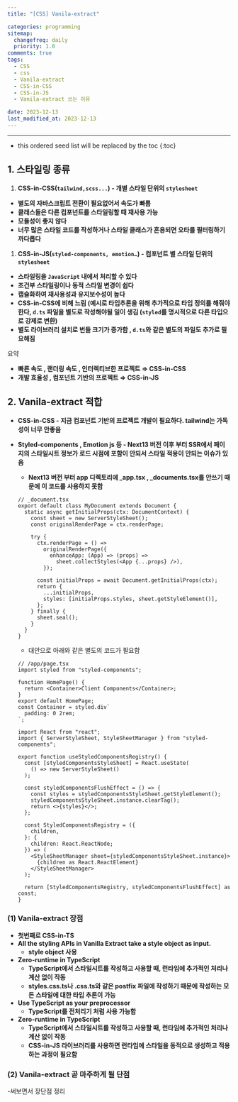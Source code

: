 ```yaml
---
title: "[CSS] Vanila-extract"

categories: programming
sitemap:
  changefreq: daily
  priority: 1.0
comments: true
tags:
  - CSS
  - css
  - Vanila-extract
  - CSS-in-CSS
  - CSS-in-JS
  - Vanila-extract 쓰는 이유

date: 2023-12-13
last_modified_at: 2023-12-13
---
```


---

<!-- prettier-ignore -->
* this ordered seed list will be replaced by the toc 
{:toc}

## 1. 스타일링 종류

1. **CSS-in-CSS(`tailwind,scss...`) - 개별 스타일 단위의 `stylesheet`**

- **별도의 자바스크립트 전환이 필요없어서 속도가 빠름**
- **클래스들은 다른 컴포넌트를 스타일링할 때 재사용 가능**
- **모듈성이 좋지 않다**
- **너무 많은 스타일 코드를 작성하거나 스타일 클래스가 혼용되면 오타를 필터링하기 까다롭다**

1. **CSS-in-JS(`styled-components, emotion…`) - 컴포넌트 별 스타일 단위의 `stylesheet`**

- **스타일링을 `JavaScript` 내에서 처리할 수 있다**
- **조건부 스타일링이나 동적 스타일 변경이 쉽다**
- **캡슐화하여 재사용성과 유지보수성이 높다**
- **CSS-in-CSS에 비해 느림 (예시로 타입추론을 위해 추가적으로 타입 정의를 해줘야한다, `d.ts` 파일을 별도로 작성해야될 일이 생김 (`styled`를 명시적으로 다른 타입으로 강제로 변환)**
- **별도 라이브러리 설치로 번들 크기가 증가함 , `d.ts`와 같은 별도의 파일도 추가로 필요해짐**

요약

- **빠른 속도 , 랜더링 속도 , 인터렉티브한 프로젝트 ⇒ CSS-in-CSS**
- **개발 효율성 , 컴포넌트 기반의 프로젝트 ⇒ CSS-in-JS**

## 2. **Vanila-extract 적합**

- **CSS-in-CSS - 지금 컴포넌트 기반의 프로젝트 개발이 필요하다. tailwind는 가독성이 너무 안좋음**
- **Styled-components , Emotion js 등 - Next13 버전 이후 부터 SSR에서 페이지의 스타일시트 정보가 로드 시점에 포함이 안되서 스타일 적용이 안되는 이슈가 있음**

  - **Next13 버전 부터 app 디렉토리에 \_app.tsx , \_documents.tsx를 안쓰기 때문에 이 코드를 사용하지 못함**

  ```tsx
  // _document.tsx
  export default class MyDocument extends Document {
    static async getInitialProps(ctx: DocumentContext) {
      const sheet = new ServerStyleSheet();
      const originalRenderPage = ctx.renderPage;

      try {
        ctx.renderPage = () =>
          originalRenderPage({
            enhanceApp: (App) => (props) =>
              sheet.collectStyles(<App {...props} />),
          });

        const initialProps = await Document.getInitialProps(ctx);
        return {
          ...initialProps,
          styles: [initialProps.styles, sheet.getStyleElement()],
        };
      } finally {
        sheet.seal();
      }
    }
  }
  ```

  - 대안으로 아래와 같은 별도의 코드가 필요함

  ```tsx
  // /app/page.tsx
  import styled from "styled-components";

  function HomePage() {
    return <Container>Client Components</Container>;
  }
  export default HomePage;
  const Container = styled.div`
    padding: 0 2rem;
  `;
  ```

  ```tsx
  import React from "react";
  import { ServerStyleSheet, StyleSheetManager } from "styled-components";

  export function useStyledComponentsRegistry() {
    const [styledComponentsStyleSheet] = React.useState(
      () => new ServerStyleSheet()
    );

    const styledComponentsFlushEffect = () => {
      const styles = styledComponentsStyleSheet.getStyleElement();
      styledComponentsStyleSheet.instance.clearTag();
      return <>{styles}</>;
    };

    const StyledComponentsRegistry = ({
      children,
    }: {
      children: React.ReactNode;
    }) => (
      <StyleSheetManager sheet={styledComponentsStyleSheet.instance}>
        {children as React.ReactElement}
      </StyleSheetManager>
    );

    return [StyledComponentsRegistry, styledComponentsFlushEffect] as const;
  }
  ```

### (1) **Vanila-extract 장점**

- **첫번째로 CSS-in-TS**
- **All the styling APIs in Vanilla Extract take a style object as input.**
  - **style object 사용**
- **Zero-runtime in TypeScript**
  - **TypeScript에서 스타일시트를 작성하고 사용할 때, 런타임에 추가적인 처리나 계산 없이 작동**
  - **styles.css.ts나 .css.ts와 같은 postfix 파일에 작성하기 때문에 작성하는 모든 스타일에 대한 타입 추론이 가능**
- **Use TypeScript as your preprocessor**
  - **TypeScript를 전처리기 처럼 사용 가능함**
- **Zero-runtime in TypeScript**
  - **TypeScript에서 스타일시트를 작성하고 사용할 때, 런타임에 추가적인 처리나 계산 없이 작동**
  - **CSS-in-JS 라이브러리를 사용하면 런타임에 스타일을 동적으로 생성하고 적용하는 과정이 필요함**

### (2) **Vanila-extract 곧 마주하게 될 단점**

-써보면서 장단점 정리

